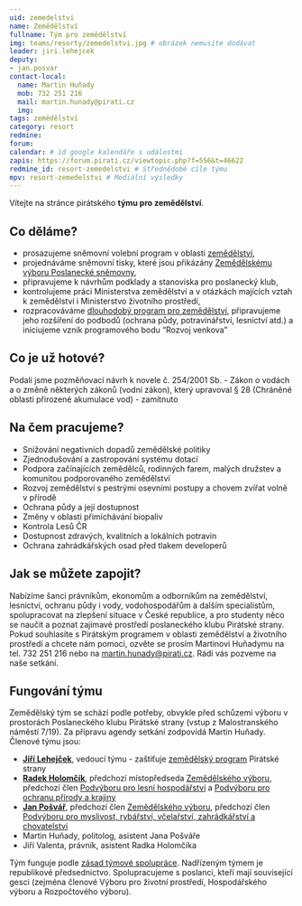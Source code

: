 ```yaml
---
uid: zemedelstvi
name: Zemědělství
fullname: Tým pro zemědělství
img: teams/resorty/zemedelstvi.jpg # obrázek nemusíte dodávat
leader: jiri.lehejcek
deputy:
- jan.posvar
contact-local:
  name: Martin Huňady
  mob: 732 251 216
  mail: martin.hunady@pirati.cz
  img: 
tags: zemědělství
category: resort
redmine:
forum:
calendar: # id google kalendáře s událostmi
zapis: https://forum.pirati.cz/viewtopic.php?f=556&t=46622
redmine_id: resort-zemedelstvi # Střednědobé cíle týmu
mpv: resort-zemedelstvi # Mediální výsledky
---
```


Vítejte na stránce pirátského **týmu pro zemědělství**.

Co děláme?
----------
* prosazujeme sněmovní volební program v oblasti [zemědělství](https://www.pirati.cz/program/psp2017/zemedelstvi/),
* projednáváme sněmovní tisky, které jsou přikázány [Zemědělskému výboru Poslanecké sněmovny](http://www.psp.cz/sqw/hp.sqw?k=4700),
* připravujeme k návrhům podklady a stanoviska pro poslanecký klub,
* kontrolujeme práci Ministerstva zemědělství a v otázkách majících vztah k zemědělství i Ministerstvo životního prostředí,
* rozpracováváme [dlouhodobý program pro zemědělství](https://www.pirati.cz/program/dlouhodoby/zemedelstvi/), připravujeme jeho rozšíření do podbodů (ochrana půdy, potravinářství, lesnictví atd.) a iniciujeme vznik programového bodu “Rozvoj venkova”

Co je už hotové?
----------------------
Podali jsme pozměňovací návrh k novele č. 254/2001 Sb. - Zákon o vodách a o změně některých zákonů (vodní zákon), který upravoval § 28 (Chráněné oblasti přirozené akumulace vod) - zamítnuto

Na čem pracujeme?
----------------------
* Snižování negativních dopadů zemědělské politiky
* Zjednodušování a zastropování systému dotací
* Podpora začínajících zemědělců, rodinných farem, malých družstev a komunitou podporovaného zemědělství
* Rozvoj zemědělství s pestrými osevními postupy a chovem zvířat volně v přírodě
* Ochrana půdy a její dostupnost
* Změny v oblasti přimíchávání biopaliv
* Kontrola Lesů ČR
* Dostupnost zdravých, kvalitních a lokálních potravin
* Ochrana zahrádkářských osad před tlakem developerů

Jak se můžete zapojit?
----------------------

Nabízíme šanci právníkům, ekonomům a odborníkům na zemědělství, lesnictví, ochranu půdy i vody, vodohospodářům a dalším specialistům, spolupracovat na zlepšení situace v České republice, a pro studenty něco se naučit a poznat zajímavé prostředí poslaneckého klubu Pirátské strany.
Pokud souhlasíte s Pirátským programem v oblasti zemědělství a životního prostředí a chcete nám pomoci, ozvěte se prosím Martinovi Huňadymu na tel. 732 251 216 nebo na martin.hunady@pirati.cz. Rádi vás pozveme na naše setkání.

Fungování týmu
----------------------

Zemědělský tým se schází podle potřeby, obvykle před schůzemi výboru v prostorách Poslaneckého klubu Pirátské strany (vstup z Malostranského náměstí 7/19). Za přípravu agendy setkání zodpovídá Martin Huňady.
Členové týmu jsou:
* **[Jiří Lehejček](https://www.pirati.cz/lide/jiri-lehejcek/)**, vedoucí týmu - zaštiťuje [zemědělský program](https://www.pirati.cz/program/psp2017/zemedelstvi/) Pirátské strany
* **[Radek Holomčík](https://www.pirati.cz/lide/radek-holomcik/)**, předchozí místopředseda [Zemědělského výboru](http://www.psp.cz/sqw/hp.sqw?k=4700), předchozí člen [Podvýboru pro lesní hospodářství](http://www.psp.cz/sqw/hp.sqw?k=4727) a [Podvýboru pro ochranu přírody a krajiny](http://www.psp.cz/sqw/hp.sqw?k=4620)
* **[Jan Pošvář](https://www.pirati.cz/lide/jan-posvar/)**, předchozí člen [Zemědělského výboru](http://www.psp.cz/sqw/hp.sqw?k=4700), předchozí člen [Podvýboru pro myslivost, rybářství, včelařství, zahrádkářství a chovatelství](http://www.psp.cz/sqw/hp.sqw?k=4726)
* Martin Huňady, politolog, asistent  Jana Pošváře
* Jiří Valenta, právník, asistent  Radka Holomčíka

Tým funguje podle [zásad týmové spolupráce](https://wiki.pirati.cz/rules/or_zatys). Nadřízeným týmem je republikové předsednictvo. Spolupracujeme s poslanci, kteří mají související gesci (zejména členové Výboru pro životní prostředí, Hospodářského výboru a Rozpočtového výboru).

